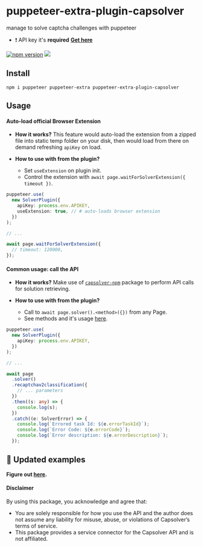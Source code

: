 # puppeteer-extra-plugin-capsolver

manage to solve captcha challenges with puppeteer

- ❗ API key it's **required** [**Get here**](https://dashboard.capsolver.com/passport/register?inviteCode=CHhA_5os)

[![npm version](https://img.shields.io/npm/v/puppeteer-extra-plugin-capsolver)](https://www.npmjs.com/package/puppeteer-extra-plugin-capsolver)
[![](https://img.shields.io/badge/documentation-docs.capsolver.com-darkgreen)](https://docs.capsolver.com/guide/getting-started.html)

## Install

`npm i puppeteer puppeteer-extra puppeteer-extra-plugin-capsolver`

## Usage

#### Auto-load official Browser Extension

- **How it works?** This feature would auto-load the extension from a zipped file into static temp folder on your disk, then would load from there on demand refreshing `apiKey` on load.

- **How to use with from the plugin?**
  - Set `useExtension` on plugin init.
  - Control the extension with `await page.waitForSolverExtension({ timeout })`.

```typescript
puppeteer.use(
  new SolverPlugin({
    apiKey: process.env.APIKEY,
    useExtension: true, // # auto-loads browser extension
  })
);

// ...

await page.waitForSolverExtension({
  // timeout: 120000,
});
```

#### Common usage: call the API

- **How it works?** Make use of [`capsolver-npm`](https://github.com/lfsaga/capsolver-npm) package to perform API calls for solution retrieving.

- **How to use with from the plugin?**
  - Call to `await page.solver().<method>({})` from any Page.
  - See methods and it's usage [here](https://github.com/lfsaga/capsolver-npm?tab=readme-ov-file#-updated-examples).

```typescript
puppeteer.use(
  new SolverPlugin({
    apiKey: process.env.APIKEY,
  })
);

// ...

await page
  .solver()
  .recaptchav2classification({
    // ... parameters
  })
  .then((s: any) => {
    console.log(s);
  })
  .catch((e: SolverError) => {
    console.log(`Errored task Id: ${e.errorTaskId}`);
    console.log(`Error Code: ${e.errorCode}`);
    console.log(`Error description: ${e.errorDescription}`);
  });
```

## 📁 Updated examples

**Figure out [here](https://github.com/0qwertyy/puppeteer-extra-plugin-capsolver/tree/master/examples).**

#### Disclaimer

By using this package, you acknowledge and agree that:

- You are solely responsible for how you use the API and the author does not assume any liability for misuse, abuse, or violations of Capsolver’s terms of service.
- This package provides a service connector for the Capsolver API and is not affiliated.

